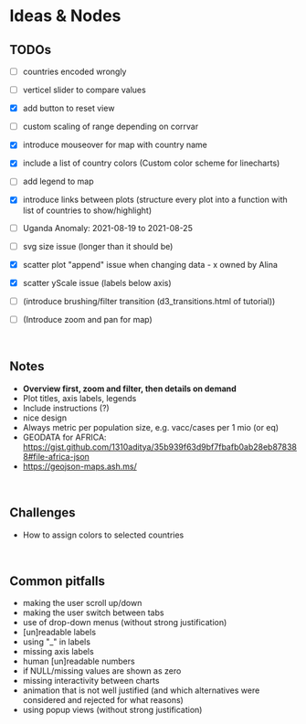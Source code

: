 # Ideas & Nodes

## TODOs
- [ ] countries encoded wrongly
- [ ] verticel slider to compare values
- [x] add button to reset view
- [ ] custom scaling of range depending on corrvar
- [x] introduce mouseover for map with country name
- [x] include a list of country colors (Custom color scheme for linecharts)
- [ ] add legend to map
- [x] introduce links between plots (structure every plot into a function with list of countries to show/highlight)
- [ ] Uganda Anomaly: 2021-08-19 to 2021-08-25
- [ ] svg size issue (longer than it should be)
- [x] scatter plot "append" issue when changing data - x owned by Alina
- [x] scatter yScale issue (labels below axis)
- [ ] (introduce brushing/filter transition (d3_transitions.html of tutorial))
- [ ] (Introduce zoom and pan for map)


</br>

## Notes
- **Overview first, zoom and filter, then details on demand**
- Plot titles, axis labels, legends
- Include instructions  (?)
- nice design
- Always metric per population size, e.g. vacc/cases per 1 mio (or eq)
- GEODATA for AFRICA: https://gist.github.com/1310aditya/35b939f63d9bf7fbafb0ab28eb878388#file-africa-json
- https://geojson-maps.ash.ms/


</br>

## Challenges
- How to assign colors to selected countries

</br>

## Common pitfalls
- making the user scroll up/down
- making the user switch between tabs
- use of drop-down menus (without strong justification)
- [un]readable labels
- using "_" in labels
- missing axis labels
- human [un]readable numbers
- if NULL/missing values are shown as zero
- missing interactivity between charts
- animation that is not well justified (and which alternatives were considered and rejected for what reasons)
- using popup views (without strong justification)

